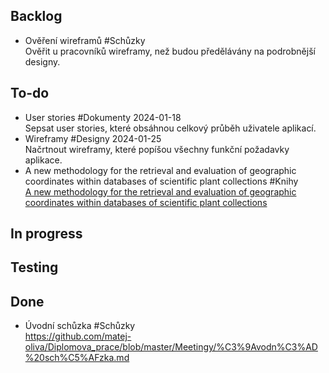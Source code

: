 ## Backlog
- Ověření wireframů #Schůzky  
  Ověřit u pracovníků wireframy, než budou předělávány na podrobnější designy.

## To-do
- User stories #Dokumenty 2024-01-18  
  Sepsat user stories, které obsáhnou celkový průběh uživatele aplikací.
- Wireframy #Designy 2024-01-25  
  Načrtnout wireframy, které popíšou všechny funkční požadavky aplikace.
- A new methodology for the retrieval and evaluation of geographic coordinates within databases of scientific plant collections #Knihy  
  [A new methodology for the retrieval and evaluation of geographic coordinates within databases of scientific plant collections](<https://www.sciencedirect.com/science/article/abs/pii/S0143622817309803>)

## In progress

## Testing

## Done
- Úvodní schůzka #Schůzky  
  https://github.com/matej-oliva/Diplomova_prace/blob/master/Meetingy/%C3%9Avodn%C3%AD%20sch%C5%AFzka.md